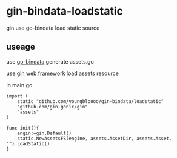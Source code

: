 # gin-bindata-loadstatic
gin use go-bindata load static source
## useage
use [go-bindata](https://github.com/jteeuwen/go-bindata) generate assets.go

use [gin web framework](https://github.com/gin-gonic/gin) load assets resource

in main.go
```
import (
    static "github.com/youngbloood/gin-bindata/loadstatic"
    "github.com/gin-gonic/gin"
    "assets"
)

func init(){
    engin:=gin.Default()
    static.NewAssetsFS(engine, assets.AssetDir, assets.Asset, "").LoadStatic()
}
```